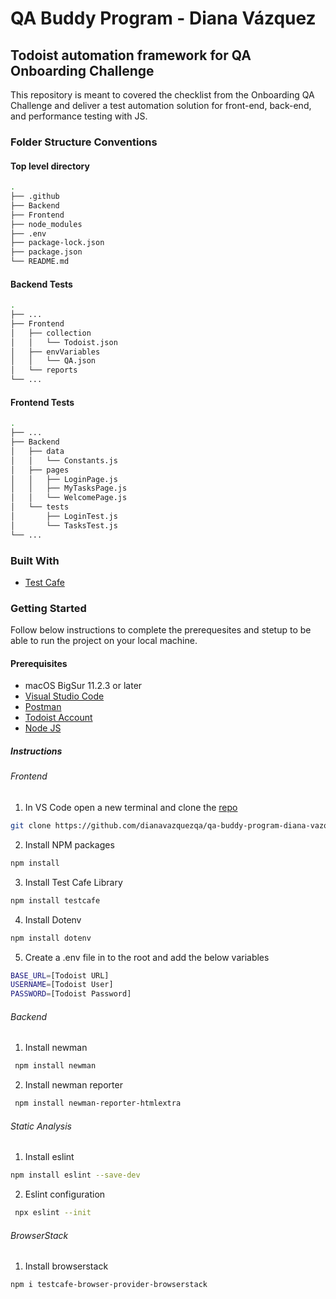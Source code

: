 # QA Buddy Program - Diana Vázquez

## Todoist automation framework for QA Onboarding Challenge

This repository is meant to covered the checklist from the Onboarding QA Challenge and deliver a test automation solution for front-end, back-end, and performance testing with JS.

### Folder Structure Conventions

#### Top level directory

```bash
. 
├── .github
├── Backend
├── Frontend
├── node_modules
├── .env
├── package-lock.json
├── package.json
└── README.md
 ```

#### Backend Tests

```bash
. 
├── ...
├── Frontend
│   ├── collection
│   │   └── Todoist.json
│   ├── envVariables
│   │   └── QA.json
│   └── reports
└── ...
 ```
 
 #### Frontend Tests

```bash
. 
├── ...
├── Backend
│   ├── data
│   │   └── Constants.js
│   ├── pages
│   │   ├── LoginPage.js
│   │   ├── MyTasksPage.js
│   │   └── WelcomePage.js
│   └── tests
│       ├── LoginTest.js
│       └── TasksTest.js
└── ...
 ```

### Built With

* [Test Cafe](https://testcafe.io/)

### Getting Started

Follow below instructions to complete the prerequesites and stetup to be able to run the project on your local machine.

#### Prerequisites

* macOS BigSur 11.2.3 or later
* [Visual Studio Code](https://code.visualstudio.com/download)
* [Postman](https://www.postman.com/)
* [Todoist Account](https://todoist.com/)
* [Node JS](https://nodejs.org/en/download/)

##### Instructions

###### Frontend

1. In VS Code open a new terminal and clone the [repo](https://github.com/dianavazquezqa/qa-buddy-program-diana-vazquez) 

```bash
git clone https://github.com/dianavazquezqa/qa-buddy-program-diana-vazquez.git
```

2. Install NPM packages

```bash
npm install
```

3. Install Test Cafe Library

```bash
npm install testcafe
```

4. Install Dotenv 

```bash
npm install dotenv
```

5. Create a .env file in to the root and add the below variables

```bash
BASE_URL=[Todoist URL]
USERNAME=[Todoist User]
PASSWORD=[Todoist Password]
```

###### Backend

1. Install newman

```bash
 npm install newman
 ```

2. Install newman reporter

```bash
 npm install newman-reporter-htmlextra
 ```

 ###### Static Analysis

 1. Install eslint

 ```bash
 npm install eslint --save-dev
 ```

 2. Eslint configuration

```bash
 npx eslint --init
 ``` 

 ###### BrowserStack

 1. Install browserstack

 ```bash
 npm i testcafe-browser-provider-browserstack
 ```
